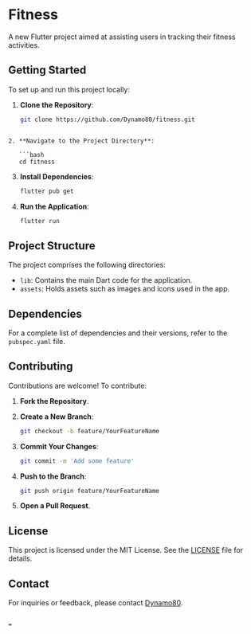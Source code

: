 
# Fitness

A new Flutter project aimed at assisting users in tracking their fitness activities.

## Getting Started

To set up and run this project locally:

1. **Clone the Repository**:

   ```bash
   git clone https://github.com/Dynamo80/fitness.git
```

2. **Navigate to the Project Directory**:

   ```bash
   cd fitness
   ```

3. **Install Dependencies**:

   ```bash
   flutter pub get
   ```

4. **Run the Application**:

   ```bash
   flutter run
   ```


## Project Structure

The project comprises the following directories:

- `lib`: Contains the main Dart code for the application.
- `assets`: Holds assets such as images and icons used in the app.

## Dependencies


For a complete list of dependencies and their versions, refer to the `pubspec.yaml` file.

## Contributing

Contributions are welcome! To contribute:

1. **Fork the Repository**.
2. **Create a New Branch**:

   ```bash
   git checkout -b feature/YourFeatureName
   ```

3. **Commit Your Changes**:

   ```bash
   git commit -m 'Add some feature'
   ```

4. **Push to the Branch**:

   ```bash
   git push origin feature/YourFeatureName
   ```

5. **Open a Pull Request**.

## License

This project is licensed under the MIT License. See the [LICENSE](LICENSE) file for details.

## Contact

For inquiries or feedback, please contact [Dynamo80](https://github.com/Dynamo80).
```

=
